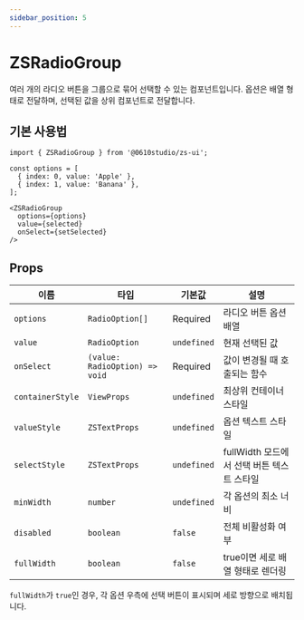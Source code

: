 ```yaml
---
sidebar_position: 5
---
```


# ZSRadioGroup

여러 개의 라디오 버튼을 그룹으로 묶어 선택할 수 있는 컴포넌트입니다. 옵션은 배열 형태로 전달하며, 선택된 값을 상위 컴포넌트로 전달합니다.

## 기본 사용법

```tsx
import { ZSRadioGroup } from '@0610studio/zs-ui';

const options = [
  { index: 0, value: 'Apple' },
  { index: 1, value: 'Banana' },
];

<ZSRadioGroup
  options={options}
  value={selected}
  onSelect={setSelected}
/>
```

## Props

| 이름 | 타입 | 기본값 | 설명 |
|------|------|--------|------|
| `options` | `RadioOption[]` | Required | 라디오 버튼 옵션 배열 |
| `value` | `RadioOption` | `undefined` | 현재 선택된 값 |
| `onSelect` | `(value: RadioOption) => void` | Required | 값이 변경될 때 호출되는 함수 |
| `containerStyle` | `ViewProps` | `undefined` | 최상위 컨테이너 스타일 |
| `valueStyle` | `ZSTextProps` | `undefined` | 옵션 텍스트 스타일 |
| `selectStyle` | `ZSTextProps` | `undefined` | fullWidth 모드에서 선택 버튼 텍스트 스타일 |
| `minWidth` | `number` | `undefined` | 각 옵션의 최소 너비 |
| `disabled` | `boolean` | `false` | 전체 비활성화 여부 |
| `fullWidth` | `boolean` | `false` | true이면 세로 배열 형태로 렌더링 |

`fullWidth`가 `true`인 경우, 각 옵션 우측에 선택 버튼이 표시되며 세로 방향으로 배치됩니다.

